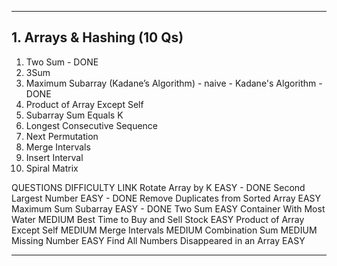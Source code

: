 ---

## 1. Arrays & Hashing (10 Qs)
1. Two Sum  - DONE
2. 3Sum  
3. Maximum Subarray (Kadane’s Algorithm)  - naive - Kadane's Algorithm -DONE
4. Product of Array Except Self  
5. Subarray Sum Equals K  
6. Longest Consecutive Sequence  
7. Next Permutation  
8. Merge Intervals  
9. Insert Interval  
10. Spiral Matrix  

QUESTIONS DIFFICULTY LINK
Rotate Array by K EASY - DONE
Second Largest Number EASY - DONE
Remove Duplicates from Sorted Array EASY
Maximum Sum Subarray EASY - DONE
Two Sum EASY
Container With Most Water MEDIUM
Best Time to Buy and Sell Stock EASY
Product of Array Except Self MEDIUM
Merge Intervals MEDIUM
Combination Sum MEDIUM
Missing Number EASY
Find All Numbers Disappeared in an Array EASY

---